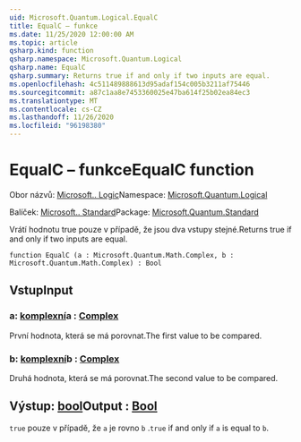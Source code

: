 ```yaml
---
uid: Microsoft.Quantum.Logical.EqualC
title: EqualC – funkce
ms.date: 11/25/2020 12:00:00 AM
ms.topic: article
qsharp.kind: function
qsharp.namespace: Microsoft.Quantum.Logical
qsharp.name: EqualC
qsharp.summary: Returns true if and only if two inputs are equal.
ms.openlocfilehash: 4c511489888613d95adaf154c005b3211af75446
ms.sourcegitcommit: a87c1aa8e7453360025e47ba614f25b02ea84ec3
ms.translationtype: MT
ms.contentlocale: cs-CZ
ms.lasthandoff: 11/26/2020
ms.locfileid: "96198380"
---
```

# <a name="equalc-function"></a><span data-ttu-id="c0658-102">EqualC – funkce</span><span class="sxs-lookup"><span data-stu-id="c0658-102">EqualC function</span></span>

<span data-ttu-id="c0658-103">Obor názvů: [Microsoft.. Logic](xref:Microsoft.Quantum.Logical)</span><span class="sxs-lookup"><span data-stu-id="c0658-103">Namespace: [Microsoft.Quantum.Logical](xref:Microsoft.Quantum.Logical)</span></span>

<span data-ttu-id="c0658-104">Balíček: [Microsoft.. Standard](https://nuget.org/packages/Microsoft.Quantum.Standard)</span><span class="sxs-lookup"><span data-stu-id="c0658-104">Package: [Microsoft.Quantum.Standard](https://nuget.org/packages/Microsoft.Quantum.Standard)</span></span>


<span data-ttu-id="c0658-105">Vrátí hodnotu true pouze v případě, že jsou dva vstupy stejné.</span><span class="sxs-lookup"><span data-stu-id="c0658-105">Returns true if and only if two inputs are equal.</span></span>

```qsharp
function EqualC (a : Microsoft.Quantum.Math.Complex, b : Microsoft.Quantum.Math.Complex) : Bool
```


## <a name="input"></a><span data-ttu-id="c0658-106">Vstup</span><span class="sxs-lookup"><span data-stu-id="c0658-106">Input</span></span>

### <a name="a--complex"></a><span data-ttu-id="c0658-107">a: [komplexní](xref:Microsoft.Quantum.Math.Complex)</span><span class="sxs-lookup"><span data-stu-id="c0658-107">a : [Complex](xref:Microsoft.Quantum.Math.Complex)</span></span>

<span data-ttu-id="c0658-108">První hodnota, která se má porovnat.</span><span class="sxs-lookup"><span data-stu-id="c0658-108">The first value to be compared.</span></span>


### <a name="b--complex"></a><span data-ttu-id="c0658-109">b: [komplexní](xref:Microsoft.Quantum.Math.Complex)</span><span class="sxs-lookup"><span data-stu-id="c0658-109">b : [Complex](xref:Microsoft.Quantum.Math.Complex)</span></span>

<span data-ttu-id="c0658-110">Druhá hodnota, která se má porovnat.</span><span class="sxs-lookup"><span data-stu-id="c0658-110">The second value to be compared.</span></span>



## <a name="output--bool"></a><span data-ttu-id="c0658-111">Výstup: [bool](xref:microsoft.quantum.lang-ref.bool)</span><span class="sxs-lookup"><span data-stu-id="c0658-111">Output : [Bool](xref:microsoft.quantum.lang-ref.bool)</span></span>

<span data-ttu-id="c0658-112">`true` pouze v případě, že `a` je rovno `b` .</span><span class="sxs-lookup"><span data-stu-id="c0658-112">`true` if and only if `a` is equal to `b`.</span></span>
